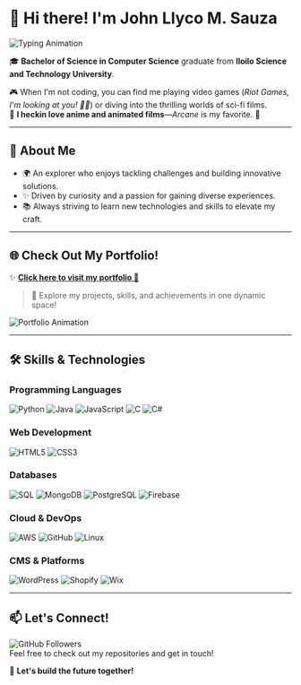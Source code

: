 # 👋 Hi there! I'm **John Llyco M. Sauza**

![Typing Animation](https://readme-typing-svg.demolab.com?font=Fira+Code&size=22&pause=1000&color=36CFFC&width=435&lines=Computer+Scientist;Software+Engineer;Data+Analyst;DevOps+Engineer;Passionate+Problem+Solver;Creator+at+Heart)  

🎓 **Bachelor of Science in Computer Science** graduate from **Iloilo Science and Technology University**.  

🎮 When I'm not coding, you can find me playing video games (*Riot Games, I'm looking at you! 👊👀*) or diving into the thrilling worlds of sci-fi films.  
🎥 **I heckin love anime and animated films**—*Arcane* is my favorite. 🚀  

---

## 🌟 **About Me**  
- 🌍 An explorer who enjoys tackling challenges and building innovative solutions.  
- ✨ Driven by curiosity and a passion for gaining diverse experiences.  
- 📚 Always striving to learn new technologies and skills to elevate my craft.

---

## 🌐 **Check Out My Portfolio!**  
✨ **[Click here to visit my portfolio 🚀](https://rykkux.github.io)**  
> 🌟 Explore my projects, skills, and achievements in one dynamic space!  

![Portfolio Animation](https://media.giphy.com/media/3o7abKhOpu0NwenH3O/giphy.gif)  

---

## 🛠️ **Skills & Technologies**  

### **Programming Languages**  
![Python](https://img.shields.io/badge/Python-3670A0?style=for-the-badge&logo=python&logoColor=ffdd54)
![Java](https://img.shields.io/badge/Java-ED8B00?style=for-the-badge&logo=java&logoColor=white)
![JavaScript](https://img.shields.io/badge/JavaScript-F7DF1E?style=for-the-badge&logo=javascript&logoColor=black)
![C](https://img.shields.io/badge/C-00599C?style=for-the-badge&logo=c&logoColor=white)
![C#](https://img.shields.io/badge/C%23-239120?style=for-the-badge&logo=c-sharp&logoColor=white)

### **Web Development**  
![HTML5](https://img.shields.io/badge/HTML5-E34F26?style=for-the-badge&logo=html5&logoColor=white)
![CSS3](https://img.shields.io/badge/CSS3-1572B6?style=for-the-badge&logo=css3&logoColor=white)

### **Databases**  
![SQL](https://img.shields.io/badge/SQL-003B57?style=for-the-badge&logo=databricks&logoColor=white)
![MongoDB](https://img.shields.io/badge/MongoDB-4EA94B?style=for-the-badge&logo=mongodb&logoColor=white)
![PostgreSQL](https://img.shields.io/badge/PostgreSQL-316192?style=for-the-badge&logo=postgresql&logoColor=white)
![Firebase](https://img.shields.io/badge/Firebase-FFCA28?style=for-the-badge&logo=firebase&logoColor=black)

### **Cloud & DevOps**  
![AWS](https://img.shields.io/badge/AWS-FF9900?style=for-the-badge&logo=amazonaws&logoColor=white)
![GitHub](https://img.shields.io/badge/GitHub-181717?style=for-the-badge&logo=github&logoColor=white)
![Linux](https://img.shields.io/badge/Linux-FCC624?style=for-the-badge&logo=linux&logoColor=black)

### **CMS & Platforms**  
![WordPress](https://img.shields.io/badge/WordPress-21759B?style=for-the-badge&logo=wordpress&logoColor=white)
![Shopify](https://img.shields.io/badge/Shopify-7AB55C?style=for-the-badge&logo=shopify&logoColor=white)
![Wix](https://img.shields.io/badge/Wix-FA3E3E?style=for-the-badge&logo=wix&logoColor=white)

---

## 📫 **Let's Connect!**  
![GitHub Followers](https://img.shields.io/github/followers/yourusername?style=social)  
Feel free to check out my repositories and get in touch!  

🚀 **Let's build the future together!**
